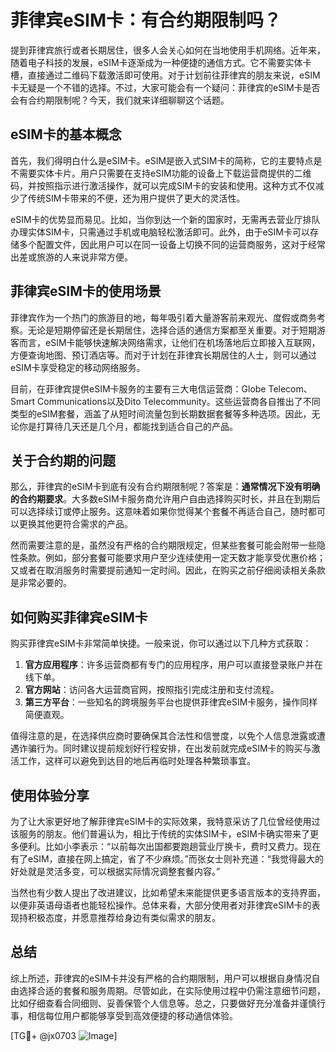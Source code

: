 # 菲律宾eSIM卡：有合约期限制吗？

提到菲律宾旅行或者长期居住，很多人会关心如何在当地使用手机网络。近年来，随着电子科技的发展，eSIM卡逐渐成为一种便捷的通信方式。它不需要实体卡槽，直接通过二维码下载激活即可使用。对于计划前往菲律宾的朋友来说，eSIM卡无疑是一个不错的选择。不过，大家可能会有一个疑问：菲律宾的eSIM卡是否会有合约期限制呢？今天，我们就来详细聊聊这个话题。

## eSIM卡的基本概念

首先，我们得明白什么是eSIM卡。eSIM是嵌入式SIM卡的简称，它的主要特点是不需要实体卡片。用户只需要在支持eSIM功能的设备上下载运营商提供的二维码，并按照指示进行激活操作，就可以完成SIM卡的安装和使用。这种方式不仅减少了传统SIM卡带来的不便，还为用户提供了更大的灵活性。

eSIM卡的优势显而易见。比如，当你到达一个新的国家时，无需再去营业厅排队办理实体SIM卡，只需通过手机或电脑轻松激活即可。此外，由于eSIM卡可以存储多个配置文件，因此用户可以在同一设备上切换不同的运营商服务，这对于经常出差或旅游的人来说非常方便。

## 菲律宾eSIM卡的使用场景

菲律宾作为一个热门的旅游目的地，每年吸引着大量游客前来观光、度假或商务考察。无论是短期停留还是长期居住，选择合适的通信方案都至关重要。对于短期游客而言，eSIM卡能够快速解决网络需求，让他们在机场落地后立即接入互联网，方便查询地图、预订酒店等。而对于计划在菲律宾长期居住的人士，则可以通过eSIM卡享受稳定的移动网络服务。

目前，在菲律宾提供eSIM卡服务的主要有三大电信运营商：Globe Telecom、Smart Communications以及Dito Telecommunity。这些运营商各自推出了不同类型的eSIM套餐，涵盖了从短时间流量包到长期数据套餐等多种选项。因此，无论你是打算待几天还是几个月，都能找到适合自己的产品。

## 关于合约期的问题

那么，菲律宾的eSIM卡到底有没有合约期限制呢？答案是：**通常情况下没有明确的合约期要求**。大多数eSIM卡服务商允许用户自由选择购买时长，并且在到期后可以选择续订或停止服务。这意味着如果你觉得某个套餐不再适合自己，随时都可以更换其他更符合需求的产品。

然而需要注意的是，虽然没有严格的合约期限规定，但某些套餐可能会附带一些隐性条款。例如，部分套餐可能要求用户至少连续使用一定天数才能享受优惠价格；又或者在取消服务时需要提前通知一定时间。因此，在购买之前仔细阅读相关条款是非常必要的。

## 如何购买菲律宾eSIM卡

购买菲律宾eSIM卡非常简单快捷。一般来说，你可以通过以下几种方式获取：

1. **官方应用程序**：许多运营商都有专门的应用程序，用户可以直接登录账户并在线下单。
2. **官方网站**：访问各大运营商官网，按照指引完成注册和支付流程。
3. **第三方平台**：一些知名的跨境服务平台也提供菲律宾eSIM卡服务，操作同样简便直观。

值得注意的是，在选择供应商时要确保其合法性和信誉度，以免个人信息泄露或遭遇诈骗行为。同时建议提前规划好行程安排，在出发前就完成eSIM卡的购买与激活工作，这样可以避免到达目的地后再临时处理各种繁琐事宜。

## 使用体验分享

为了让大家更好地了解菲律宾eSIM卡的实际效果，我特意采访了几位曾经使用过该服务的朋友。他们普遍认为，相比于传统的实体SIM卡，eSIM卡确实带来了更多便利。比如小李表示：“以前每次出国都要跑趟营业厅换卡，费时又费力。现在有了eSIM，直接在网上搞定，省了不少麻烦。”而张女士则补充道：“我觉得最大的好处就是灵活多变，可以根据实际情况调整套餐内容。”

当然也有少数人提出了改进建议，比如希望未来能提供更多语言版本的支持界面，以便非英语母语者也能轻松操作。总体来看，大部分使用者对菲律宾eSIM卡的表现持积极态度，并愿意推荐给身边有类似需求的朋友。

## 总结

综上所述，菲律宾的eSIM卡并没有严格的合约期限制，用户可以根据自身情况自由选择合适的套餐和服务周期。尽管如此，在实际使用过程中仍需注意细节问题，比如仔细查看合同细则、妥善保管个人信息等。总之，只要做好充分准备并谨慎行事，相信每位用户都能够享受到高效便捷的移动通信体验。

[TG💪+ @jx0703 ![Image](https://github.com/user-attachments/assets/dbca1d08-cadb-493c-b0ec-ad6f7a83f270)]
